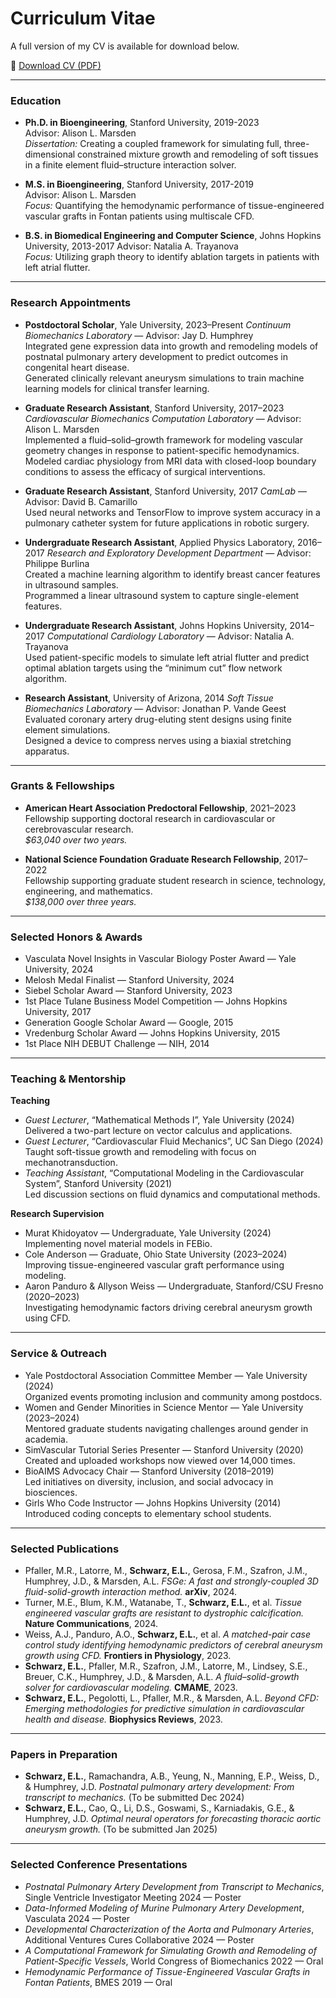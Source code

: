 # Curriculum Vitae

A full version of my CV is available for download below.

📄 [Download CV (PDF)](/assets/Erica_Schwab_CV.pdf)

---

### Education
- **Ph.D. in Bioengineering**, Stanford University, 2019-2023  
  Advisor: Alison L. Marsden  
  *Dissertation:* Creating a coupled framework for simulating full, three-dimensional constrained mixture growth and remodeling of soft tissues in a finite element fluid–structure interaction solver.

- **M.S. in Bioengineering**, Stanford University, 2017-2019  
  Advisor: Alison L. Marsden  
  *Focus:* Quantifying the hemodynamic performance of tissue-engineered vascular grafts in Fontan patients using multiscale CFD.

- **B.S. in Biomedical Engineering and Computer Science**, Johns Hopkins University, 2013-2017 
  Advisor: Natalia A. Trayanova  
  *Focus:* Utilizing graph theory to identify ablation targets in patients with left atrial flutter.

---

### Research Appointments
- **Postdoctoral Scholar**, Yale University, 2023–Present
  *Continuum Biomechanics Laboratory* — Advisor: Jay D. Humphrey  
  Integrated gene expression data into growth and remodeling models of postnatal pulmonary artery development to predict outcomes in congenital heart disease.  
  Generated clinically relevant aneurysm simulations to train machine learning models for clinical transfer learning.

- **Graduate Research Assistant**, Stanford University, 2017–2023 
  *Cardiovascular Biomechanics Computation Laboratory* — Advisor: Alison L. Marsden  
  Implemented a fluid–solid–growth framework for modeling vascular geometry changes in response to patient-specific hemodynamics.  
  Modeled cardiac physiology from MRI data with closed-loop boundary conditions to assess the efficacy of surgical interventions.

- **Graduate Research Assistant**, Stanford University, 2017
  *CamLab* — Advisor: David B. Camarillo  
  Used neural networks and TensorFlow to improve system accuracy in a pulmonary catheter system for future applications in robotic surgery.

- **Undergraduate Research Assistant**, Applied Physics Laboratory, 2016–2017
  *Research and Exploratory Development Department* — Advisor: Philippe Burlina  
  Created a machine learning algorithm to identify breast cancer features in ultrasound samples.  
  Programmed a linear ultrasound system to capture single-element features.

- **Undergraduate Research Assistant**, Johns Hopkins University, 2014–2017
  *Computational Cardiology Laboratory* — Advisor: Natalia A. Trayanova  
  Used patient-specific models to simulate left atrial flutter and predict optimal ablation targets using the “minimum cut” flow network algorithm.

- **Research Assistant**, University of Arizona, 2014
  *Soft Tissue Biomechanics Laboratory* — Advisor: Jonathan P. Vande Geest  
  Evaluated coronary artery drug-eluting stent designs using finite element simulations.  
  Designed a device to compress nerves using a biaxial stretching apparatus.

---

### Grants & Fellowships
- **American Heart Association Predoctoral Fellowship**, 2021–2023  
  Fellowship supporting doctoral research in cardiovascular or cerebrovascular research.  
  *$63,040 over two years.*

- **National Science Foundation Graduate Research Fellowship**, 2017–2022  
  Fellowship supporting graduate student research in science, technology, engineering, and mathematics.  
  *$138,000 over three years.*

---

### Selected Honors & Awards
- Vasculata Novel Insights in Vascular Biology Poster Award — Yale University, 2024  
- Melosh Medal Finalist — Stanford University, 2024  
- Siebel Scholar Award — Stanford University, 2023  
- 1st Place Tulane Business Model Competition — Johns Hopkins University, 2017  
- Generation Google Scholar Award — Google, 2015  
- Vredenburg Scholar Award — Johns Hopkins University, 2015  
- 1st Place NIH DEBUT Challenge — NIH, 2014

---

### Teaching & Mentorship
**Teaching**
- *Guest Lecturer*, “Mathematical Methods I”, Yale University (2024)  
  Delivered a two-part lecture on vector calculus and applications.
- *Guest Lecturer*, “Cardiovascular Fluid Mechanics”, UC San Diego (2024)  
  Taught soft-tissue growth and remodeling with focus on mechanotransduction.
- *Teaching Assistant*, “Computational Modeling in the Cardiovascular System”, Stanford University (2021)  
  Led discussion sections on fluid dynamics and computational methods.

**Research Supervision**
- Murat Khidoyatov — Undergraduate, Yale University (2024)  
  Implementing novel material models in FEBio.  
- Cole Anderson — Graduate, Ohio State University (2023–2024)  
  Improving tissue-engineered vascular graft performance using modeling.  
- Aaron Panduro & Allyson Weiss — Undergraduate, Stanford/CSU Fresno (2020–2023)  
  Investigating hemodynamic factors driving cerebral aneurysm growth using CFD.

---

### Service & Outreach
- Yale Postdoctoral Association Committee Member — Yale University (2024)  
  Organized events promoting inclusion and community among postdocs.  
- Women and Gender Minorities in Science Mentor — Yale University (2023–2024)  
  Mentored graduate students navigating challenges around gender in academia.  
- SimVascular Tutorial Series Presenter — Stanford University (2020)  
  Created and uploaded workshops now viewed over 14,000 times.  
- BioAIMS Advocacy Chair — Stanford University (2018–2019)  
  Led initiatives on diversity, inclusion, and social advocacy in biosciences.  
- Girls Who Code Instructor — Johns Hopkins University (2014)  
  Introduced coding concepts to elementary school students.

---

### Selected Publications
- Pfaller, M.R., Latorre, M., **Schwarz, E.L.**, Gerosa, F.M., Szafron, J.M., Humphrey, J.D., & Marsden, A.L. *FSGe: A fast and strongly-coupled 3D fluid-solid-growth interaction method.* **arXiv**, 2024.  
- Turner, M.E., Blum, K.M., Watanabe, T., **Schwarz, E.L.**, et al. *Tissue engineered vascular grafts are resistant to dystrophic calcification.* **Nature Communications**, 2024.  
- Weiss, A.J., Panduro, A.O., **Schwarz, E.L.**, et al. *A matched-pair case control study identifying hemodynamic predictors of cerebral aneurysm growth using CFD.* **Frontiers in Physiology**, 2023.  
- **Schwarz, E.L.**, Pfaller, M.R., Szafron, J.M., Latorre, M., Lindsey, S.E., Breuer, C.K., Humphrey, J.D., & Marsden, A.L. *A fluid–solid-growth solver for cardiovascular modeling.* **CMAME**, 2023.  
- **Schwarz, E.L.**, Pegolotti, L., Pfaller, M.R., & Marsden, A.L. *Beyond CFD: Emerging methodologies for predictive simulation in cardiovascular health and disease.* **Biophysics Reviews**, 2023.

---

### Papers in Preparation
- **Schwarz, E.L.**, Ramachandra, A.B., Yeung, N., Manning, E.P., Weiss, D., & Humphrey, J.D. *Postnatal pulmonary artery development: From transcript to mechanics.* (To be submitted Dec 2024)  
- **Schwarz, E.L.**, Cao, Q., Li, D.S., Goswami, S., Karniadakis, G.E., & Humphrey, J.D. *Optimal neural operators for forecasting thoracic aortic aneurysm growth.* (To be submitted Jan 2025)

---

### Selected Conference Presentations
- *Postnatal Pulmonary Artery Development from Transcript to Mechanics*, Single Ventricle Investigator Meeting 2024 — Poster  
- *Data-Informed Modeling of Murine Pulmonary Artery Development*, Vasculata 2024 — Poster  
- *Developmental Characterization of the Aorta and Pulmonary Arteries*, Additional Ventures Cures Collaborative 2024 — Poster  
- *A Computational Framework for Simulating Growth and Remodeling of Patient-Specific Vessels*, World Congress of Biomechanics 2022 — Oral  
- *Hemodynamic Performance of Tissue-Engineered Vascular Grafts in Fontan Patients*, BMES 2019 — Oral

